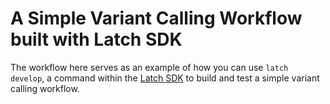 # A Simple Variant Calling Workflow built with Latch SDK

The workflow here serves as an example of how you can use `latch develop`, a command within the [Latch SDK](https://github.com/latchbio/latch) to build and test a simple variant calling workflow. 
